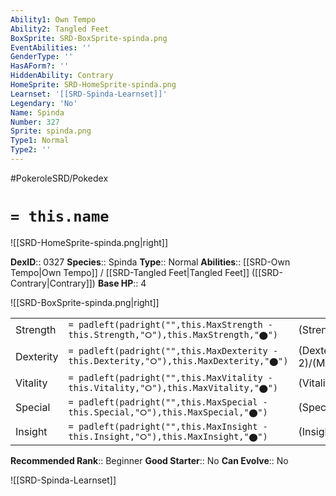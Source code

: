 ```yaml
---
Ability1: Own Tempo
Ability2: Tangled Feet
BoxSprite: SRD-BoxSprite-spinda.png
EventAbilities: ''
GenderType: ''
HasAForm?: ''
HiddenAbility: Contrary
HomeSprite: SRD-HomeSprite-spinda.png
Learnset: '[[SRD-Spinda-Learnset]]'
Legendary: 'No'
Name: Spinda
Number: 327
Sprite: spinda.png
Type1: Normal
Type2: ''
---
```


#PokeroleSRD/Pokedex

# `= this.name`

![[SRD-HomeSprite-spinda.png|right]]

**DexID**:: 0327
**Species**:: Spinda
**Type**:: Normal
**Abilities**:: [[SRD-Own Tempo|Own Tempo]] / [[SRD-Tangled Feet|Tangled Feet]] ([[SRD-Contrary|Contrary]])
**Base HP**:: 4

![[SRD-BoxSprite-spinda.png|right]]

|           |                                                                                        |                                          |
| --------- | -------------------------------------------------------------------------------------- | ---------------------------------------- |
| Strength  | `= padleft(padright("",this.MaxStrength - this.Strength,"⭘"),this.MaxStrength,"⬤")`    | (Strength::2)/(MaxStrength::4)   |
| Dexterity | `= padleft(padright("",this.MaxDexterity - this.Dexterity,"⭘"),this.MaxDexterity,"⬤")` | (Dexterity:: 2)/(MaxDexterity::4) |
| Vitality  | `= padleft(padright("",this.MaxVitality - this.Vitality,"⭘"),this.MaxVitality,"⬤")`    | (Vitality::2)/(MaxVitality::4)   |
| Special   | `= padleft(padright("",this.MaxSpecial - this.Special,"⭘"),this.MaxSpecial,"⬤")`       | (Special::2)/(MaxSpecial::4)     |
| Insight   | `= padleft(padright("",this.MaxInsight - this.Insight,"⭘"),this.MaxInsight,"⬤")`       | (Insight::2)/(MaxInsight::4)     |

**Recommended Rank**:: Beginner
**Good Starter**:: No
**Can Evolve**:: No

![[SRD-Spinda-Learnset]]